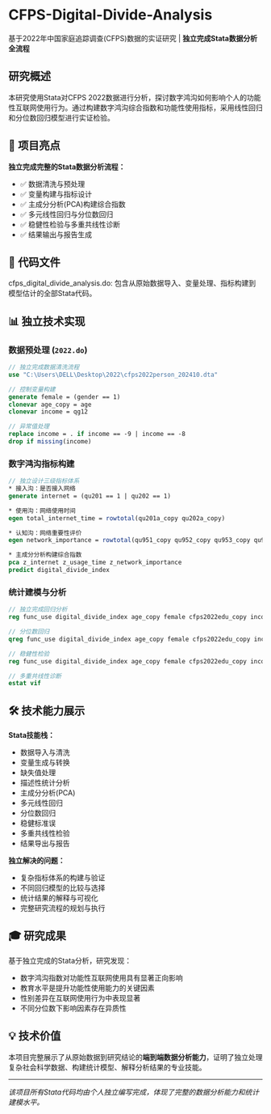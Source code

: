 # CFPS-Digital-Divide-Analysis
基于2022年中国家庭追踪调查(CFPS)数据的实证研究 | **独立完成Stata数据分析全流程**

## 研究概述

本研究使用Stata对CFPS 2022数据进行分析，探讨数字鸿沟如何影响个人的功能性互联网使用行为。通过构建数字鸿沟综合指数和功能性使用指标，采用线性回归和分位数回归模型进行实证检验。

## 🎯 项目亮点

**独立完成完整的Stata数据分析流程：**
- ✅ 数据清洗与预处理
- ✅ 变量构建与指标设计  
- ✅ 主成分分析(PCA)构建综合指数
- ✅ 多元线性回归与分位数回归
- ✅ 稳健性检验与多重共线性诊断
- ✅ 结果输出与报告生成

## 📄 代码文件
cfps_digital_divide_analysis.do: 包含从原始数据导入、变量处理、指标构建到模型估计的全部Stata代码。

## 📊 独立技术实现

### 数据预处理 (`2022.do`)
```stata
// 独立完成数据清洗流程
use "C:\Users\DELL\Desktop\2022\cfps2022person_202410.dta"

// 控制变量构建
generate female = (gender == 1)
clonevar age_copy = age
clonevar income = qg12

// 异常值处理
replace income = . if income == -9 | income == -8
drop if missing(income)
```

### 数字鸿沟指标构建
```stata
// 独立设计三级指标体系
* 接入沟：是否接入网络
generate internet = (qu201 == 1 | qu202 == 1)

* 使用沟：网络使用时间  
egen total_internet_time = rowtotal(qu201a_copy qu202a_copy)

* 认知沟：网络重要性评价
egen network_importance = rowtotal(qu951_copy qu952_copy qu953_copy qu954_copy qu955_copy)

* 主成分分析构建综合指数
pca z_internet z_usage_time z_network_importance
predict digital_divide_index
```

### 统计建模与分析
```stata
// 独立完成回归分析
reg func_use digital_divide_index age_copy female cfps2022edu_copy income urban

// 分位数回归
qreg func_use digital_divide_index age_copy female cfps2022edu_copy income urban, q(.25)

// 稳健性检验
reg func_use digital_divide_index age_copy female cfps2022edu_copy income urban, robust

// 多重共线性诊断
estat vif
```

## 🛠️ 技术能力展示

**Stata技能栈：**
- 数据导入与清洗
- 变量生成与转换
- 缺失值处理
- 描述性统计分析
- 主成分分析(PCA)
- 多元线性回归
- 分位数回归
- 稳健标准误
- 多重共线性检验
- 结果导出与报告

**独立解决的问题：**
- 复杂指标体系的构建与验证
- 不同回归模型的比较与选择
- 统计结果的解释与可视化
- 完整研究流程的规划与执行


## 🎓 研究成果

基于独立完成的Stata分析，研究发现：
- 数字鸿沟指数对功能性互联网使用具有显著正向影响
- 教育水平是提升功能性使用能力的关键因素  
- 性别差异在互联网使用行为中表现显著
- 不同分位数下影响因素存在异质性

## 💡 技术价值

本项目完整展示了从原始数据到研究结论的**端到端数据分析能力**，证明了独立处理复杂社会科学数据、构建统计模型、解释分析结果的专业技能。

---

*该项目所有Stata代码均由个人独立编写完成，体现了完整的数据分析能力和统计建模水平。*
```
